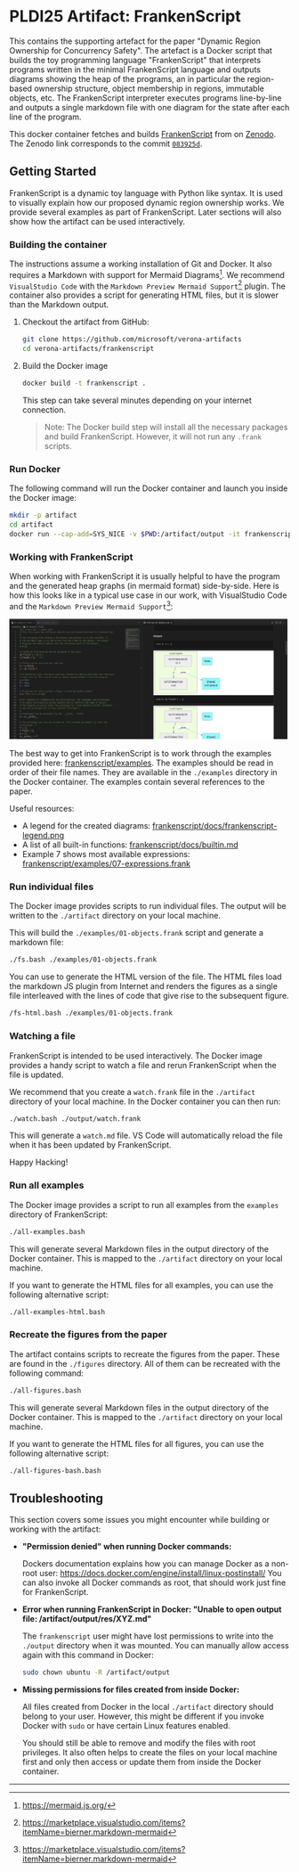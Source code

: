 # PLDI25 Artifact: FrankenScript

This contains the supporting artefact for the paper "Dynamic Region Ownership
for Concurrency Safety". The artefact is a Docker script that builds the toy
programming language "FrankenScript" that interprets programs written in the
minimal FrankenScript language and outputs diagrams showing the heap of the
programs, an in particular the region-based ownership structure, object
membership in regions, immutable objects, etc. The FrankenScript interpreter
executes programs line-by-line and outputs a single markdown file with one
diagram for the state after each line of the program.


This docker container fetches and builds
[FrankenScript](https://github.com/fxpl/frankenscript)
from on [Zenodo](https://doi.org/10.5281/zenodo.15235104).
The Zenodo link corresponds to the commit
[`083925d`](https://github.com/fxpl/frankenscript/commit/083925d84d54b33f11da94741c4710947bbbd0e4).

## Getting Started

FrankenScript is a dynamic toy language with Python like syntax. It is used to
visually explain how our proposed dynamic region ownership works. We provide
several examples as part of FrankenScript. Later sections will also show how
the artifact can be used interactively.

### Building the container

The instructions assume a working installation of Git and Docker. It also
requires a Markdown with support for Mermaid Diagrams[^1^]. We recommend
`VisualStudio Code` with the `Markdown Preview Mermaid Support`[^2^] plugin.
The container also provides a script for generating HTML files, but it is
slower than the Markdown output.

1. Checkout the artifact from GitHub:
    ```bash
    git clone https://github.com/microsoft/verona-artifacts
    cd verona-artifacts/frankenscript
    ```

2. Build the Docker image
    ```bash
    docker build -t frankenscript .
    ```

    This step can take several minutes depending on your internet connection.

    > Note: The Docker build step will install all the necessary packages and
    > build FrankenScript. However, it will not run any `.frank` scripts.

### Run Docker

The following command will run the Docker container and launch you inside the
Docker image:

```bash
mkdir -p artifact
cd artifact
docker run --cap-add=SYS_NICE -v $PWD:/artifact/output -it frankenscript
```

[^1^]: https://mermaid.js.org/
[^2^]: https://marketplace.visualstudio.com/items?itemName=bierner.markdown-mermaid

### Working with FrankenScript

When working with FrankenScript it is usually helpful to have the program and the
generated heap graphs (in mermaid format) side-by-side. Here is how this looks
like in a typical use case in our work, with VisualStudio Code and the
`Markdown Preview Mermaid Support`[^2^]:

<img width=500 src="./res/setup-suggestion.png">

The best way to get into FrankenScript is to work through the examples provided here:
[frankenscript/examples](https://github.com/fxpl/frankenscript/blob/main/examples).
The examples should be read in order of their file names. They are available in
the `./examples` directory in the Docker container. The examples contain several
references to the paper.

Useful resources:
* A legend for the created diagrams:
  [frankenscript/docs/frankenscript-legend.png](https://github.com/fxpl/frankenscript/blob/main/docs/frankenscript-legend.png)
* A list of all built-in functions:
  [frankenscript/docs/builtin.md](https://github.com/fxpl/frankenscript/blob/main/docs/builtin.md)
* Example 7 shows most available expressions:
  [frankenscript/examples/07-expressions.frank](https://github.com/fxpl/frankenscript/blob/main/examples/07-expressions.frank)

### Run individual files

The Docker image provides scripts to run individual files. The output will be
written to the `./artifact` directory on your local machine.

This will build the `./examples/01-objects.frank` script and generate a markdown file:

```bash
./fs.bash ./examples/01-objects.frank
```

You can use to generate the HTML version of the file. The HTML files load the
markdown JS plugin from Internet and renders the figures as a single file
interleaved with the lines of code that give rise to the subsequent figure.

```bash
/fs-html.bash ./examples/01-objects.frank
```

### Watching a file

FrankenScript is intended to be used interactively. The Docker image provides a
handy script to watch a file and rerun FrankenScript when the file is updated.

We recommend that you create a `watch.frank` file in the `./artifact` directory
of your local machine. In the Docker container you can then run:

```bash
./watch.bash ./output/watch.frank 
```

This will generate a `watch.md` file. VS Code will automatically reload the file
when it has been updated by FrankenScript.

Happy Hacking!

### Run all examples

The Docker image provides a script to run all examples from the `examples`
directory of FrankenScript:

```bash
./all-examples.bash
```

This will generate several Markdown files in the output directory of the Docker
container. This is mapped to the `./artifact` directory on your local machine.

If you want to generate the HTML files for all examples, you can use the following
alternative script:

```bash
./all-examples-html.bash
```

### Recreate the figures from the paper

The artifact contains scripts to recreate the figures from the paper. These are found
in the `./figures` directory. All of them can be recreated with the following command:

```bash
./all-figures.bash
```

This will generate several Markdown files in the output directory of the Docker
container. This is mapped to the `./artifact` directory on your local machine.

If you want to generate the HTML files for all figures, you can use the following
alternative script:

```bash
./all-figures-bash.bash
```

## Troubleshooting

This section covers some issues you might encounter while building or working with the artifact:

* **"Permission denied" when running Docker commands:**

    Dockers documentation explains how you can manage Docker as a non-root user:
    <https://docs.docker.com/engine/install/linux-postinstall/>
    You can also invoke all Docker commands as root, that should work just fine
    for FrankenScript.

* **Error when running FrankenScript in Docker:
  "Unable to open output file: /artifact/output/res/XYZ.md"**

    The `frankenscript` user might have lost permissions to write into the
    `./output` directory when it was mounted. You can manually allow access
    again with this command in Docker:

    ```bash
    sudo chown ubuntu -R /artifact/output
    ```

* **Missing permissions for files created from inside Docker:**

    All files created from Docker in the local `./artifact` directory should
    belong to your user. However, this might be different if you invoke Docker
    with `sudo` or have certain Linux features enabled.

    You should still be able to remove and modify the files with root privileges.
    It also often helps to create the files on your local machine first and only
    then access or update them from inside the Docker container.

---
